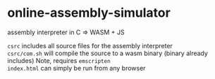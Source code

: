 # online-assembly-simulator
assembly interpreter in C => WASM + JS

`csrc` includes all source files for the assembly interpreter  
`csrc/com.sh` will compile the source to a wasm binary (binary already includes)
Note, requires `emscripten`  
`index.html` can simply be run from any browser
